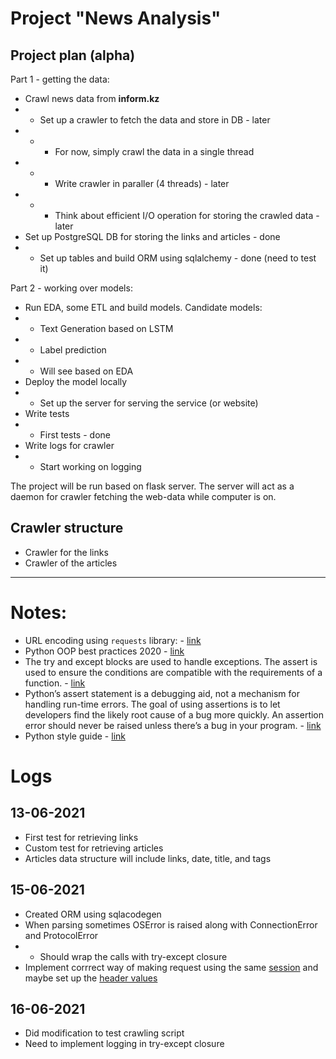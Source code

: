 # Project "News Analysis"

## Project plan (alpha)
Part 1 - getting the data:
* Crawl news data from __inform.kz__
* * Set up a crawler to fetch the data and store in DB - later
* * * For now, simply crawl the data in a single thread
* * * Write crawler in paraller (4 threads) - later
* * * Think about efficient I/O operation for storing the crawled data - later
* Set up PostgreSQL DB for storing the links and articles - done
* * Set up tables and build ORM using sqlalchemy - done (need to test it)

Part 2 - working over models:
* Run EDA, some ETL and build models. Candidate models:
* * Text Generation based on LSTM
* * Label prediction
* * Will see based on EDA
* Deploy the model locally
* * Set up the server for serving the service (or website)
* Write tests
* * First tests - done
* Write logs for crawler
* * Start working on logging

The project will be run based on flask server. The server will act as a daemon for crawler fetching the web-data while computer is on.


## Crawler structure
* Crawler for the links
* Crawler of the articles

___

# Notes:

* URL encoding using `requests` library: - [link](https://2.python-requests.org/en/master/user/quickstart/#passing-parameters-in-urls)
* Python OOP best practices 2020 - [link](https://towardsdatascience.com/5-best-practices-for-professional-object-oriented-programming-in-python-20613e08baee)
* The try and except blocks are used to handle exceptions. The assert is used to ensure the conditions are compatible with the requirements of a function. - [link](https://towardsdatascience.com/practical-python-try-except-and-assert-7117355ccaab)
* Python’s assert statement is a debugging aid, not a mechanism for handling run-time errors. The goal of using assertions is to let developers find the likely root cause of a bug more quickly. An assertion error should never be raised unless there’s a bug in your program. - [link](https://medium.com/@jadhavmanoj/python-what-is-raise-and-assert-statement-c3908697bc62)
* Python style guide - [link](https://stackoverflow.com/questions/159720/what-is-the-naming-convention-in-python-for-variable-and-function-names)


# Logs

## 13-06-2021
* First test for retrieving links
* Custom test for retrieving articles
* Articles data structure will include links, date, title, and tags

## 15-06-2021
* Created ORM using sqlacodegen
* When parsing sometimes OSError is raised along with ConnectionError and ProtocolError
* * Should wrap the calls with try-except closure
* Implement corrrect way of making request using the same [session](https://docs.python-requests.org/en/master/user/advanced/) and maybe set up the [header values](https://www.scrapehero.com/how-to-fake-and-rotate-user-agents-using-python-3/)

## 16-06-2021
* Did modification to test crawling script
* Need to implement logging in try-except closure
